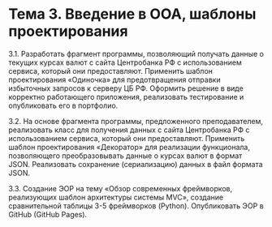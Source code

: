 # Тема 3. Введение в ООА, шаблоны проектирования

3.1. Разработать фрагмент программы, позволяющий получать данные о текущих курсах валют с сайта Центробанка РФ с использованием сервиса, который они предоставляют. Применить шаблон проектирования «Одиночка» для предотвращения отправки избыточных запросов к серверу ЦБ РФ. Оформить решение в виде корректно работающего приложения, реализовать тестирование и опубликовать его в портфолио.

3.2. На основе фрагмента программы, предложенного преподавателем, реализовать класс для получения данных с сайта Центробанка РФ с использованием сервиса, который они предоставляют. Применить шаблон проектирования «Декоратор» для реализации функционала, позволяющего преобразовывать данные о курсах валют в формат JSON. Реализовать сохранение (сериализацию) данных в файл формата JSON. 

3.3. Создание ЭОР на тему «Обзор современных фреймворков, реализующих шаблон архитектуры системы MVC», создание сравнительной таблицы 3-5 фреймворков (Python). Опубликовать ЭОР в GitHub (GitHub Pages).
